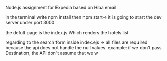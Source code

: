 Node.js assignment for Expedia based on Hiba email

in the terminal write npm install then npm start=> it is going to start the dev server under port 3000

the defult page is the index.js Which renders the hotels list

regarding to the search form inside index.ejs => all files are required because the api does not handle the null values. example: if we don't pass Destination, the API don't assume that we w
